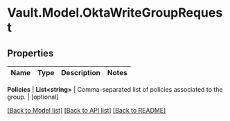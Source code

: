 # Vault.Model.OktaWriteGroupRequest

## Properties

Name | Type | Description | Notes
------------ | ------------- | ------------- | -------------

**Policies** | **List&lt;string&gt;** | Comma-separated list of policies associated to the group. | [optional] 

[[Back to Model list]](../README.md#documentation-for-models) [[Back to API list]](../README.md#documentation-for-api-endpoints) [[Back to README]](../README.md)


